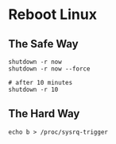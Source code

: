 # Reboot Linux

## The Safe Way

```shell
shutdown -r now
shutdown -r now --force

# after 10 minutes
shutdown -r 10
```

## The Hard Way

```shell
echo b > /proc/sysrq-trigger
```
